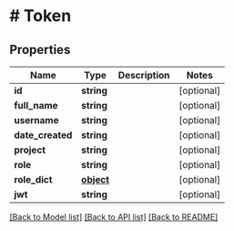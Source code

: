 # # Token

## Properties

Name | Type | Description | Notes
------------ | ------------- | ------------- | -------------
**id** | **string** |  | [optional] 
**full_name** | **string** |  | [optional] 
**username** | **string** |  | [optional] 
**date_created** | **string** |  | [optional] 
**project** | **string** |  | [optional] 
**role** | **string** |  | [optional] 
**role_dict** | [**object**](.md) |  | [optional] 
**jwt** | **string** |  | [optional] 

[[Back to Model list]](../../README.md#documentation-for-models) [[Back to API list]](../../README.md#documentation-for-api-endpoints) [[Back to README]](../../README.md)


